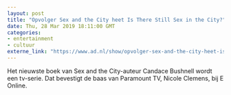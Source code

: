 ```yaml
---
layout: post
title: "Opvolger Sex and the City heet Is There Still Sex in the City?"
date: Thu, 28 Mar 2019 18:11:00 GMT
categories: 
- entertainment 
- cultuur 
externe_link: "https://www.ad.nl/show/opvolger-sex-and-the-city-heet-is-there-still-sex-in-the-city~a5c9d2a1/"
---
```


Het nieuwste boek van Sex and the City-auteur Candace Bushnell wordt een tv-serie. Dat bevestigt de baas van Paramount TV, Nicole Clemens, bij E Online.
